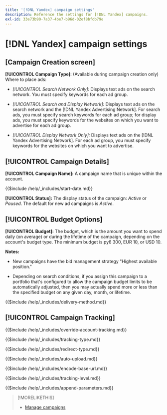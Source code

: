 ```yaml
---
title: '[!DNL Yandex] campaign settings'
description: Reference the settings for [!DNL Yandex] campaigns.
exl-id: 33e73b90-7a37-4be7-b96d-02ef8bfdb79e
---
```

# [!DNL Yandex] campaign settings

## \[Campaign Creation screen\]

**[!UICONTROL Campaign Type]:** (Available during campaign creation only) Where to place ads:

* *[!UICONTROL Search Network Only]:* Displays text ads on the search network. You must specify keywords for each ad group.

* *[!UICONTROL Search and Display Network]:* Displays text ads on the search network and the [!DNL Yandex Advertising Network]. For search ads, you must specify search keywords for each ad group; for display ads, you must specify keywords for the websites on which you want to advertise for each ad group.

* *[!UICONTROL Display Network Only]:* Displays text ads on the [!DNL Yandex Advertising Network]. For each ad group, you must specify keywords for the websites on which you want to advertise.

## [!UICONTROL Campaign Details]

**[!UICONTROL Campaign Name]:** A campaign name that is unique within the account.

<!-- **[!UICONTROL Start date]:** -->

{{$include /help/_includes/start-date.md}}

**[!UICONTROL Status]:** The display status of the campaign: *Active* or *Paused*. The default for new ad campaigns is *Active*.

## [!UICONTROL Budget Options]

**[!UICONTROL Budget]:** The budget, which is the amount you want to spend daily (on average) or during the lifetime of the campaign, depending on the account's budget type. The minimum budget is py6 300, EUR 10, or USD 10.

**Notes:**

* New campaigns have the bid management strategy "Highest available position."

* Depending on search conditions, if you assign this campaign to a portfolio that's configured to allow the campaign budget limits to be automatically adjusted, then you may actually spend more or less than the specified budget on any given day, month, or lifetime.

<!-- **[!UICONTROL Delivery Method]:** -->

{{$include /help/_includes/delivery-method.md}}

## [!UICONTROL Campaign Tracking]

<!-- **[!UICONTROL Override Account Tracking]:** -->

{{$include /help/_includes/override-account-tracking.md}}

<!-- **[!UICONTROL Tracking Type]:** -->

{{$include /help/_includes/tracking-type.md}}

<!-- **[!UICONTROL Redirect Type]:** -->

{{$include /help/_includes/redirect-type.md}}

<!-- **[!UICONTROL Auto Upload]:** -->

{{$include /help/_includes/auto-upload.md}}

<!-- **[!UICONTROL Encode Base URL]:** -->

{{$include /help/_includes/encode-base-url.md}}

<!-- **[!UICONTROL Tracking Level]:** -->

{{$include /help/_includes/tracking-level.md}}

<!-- **[!UICONTROL Append Parameters]:** -->

{{$include /help/_includes/append-parameters.md}}

>[!MORELIKETHIS]
>
>* [Manage campaigns](/help/search-social-commerce/campaign-management/campaigns/campaign-manage.md)
